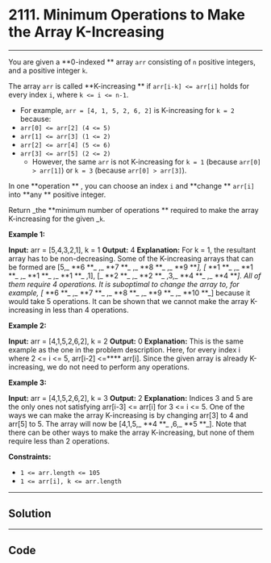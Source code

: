 # 2111. Minimum Operations to Make the Array K-Increasing

---

You are given a **0-indexed ** array `arr` consisting of `n` positive integers, and a positive integer `k`.

The array `arr` is called **K-increasing ** if `arr[i-k] <= arr[i]` holds for every index `i`, where `k <= i <= n-1`.

  * For example, `arr = [4, 1, 5, 2, 6, 2]` is K-increasing for `k = 2` because: 
* `arr[0] <= arr[2] (4 <= 5)`
* `arr[1] <= arr[3] (1 <= 2)`
* `arr[2] <= arr[4] (5 <= 6)`
* `arr[3] <= arr[5] (2 <= 2)`
  * However, the same `arr` is not K-increasing for `k = 1` (because `arr[0] > arr[1]`) or `k = 3` (because `arr[0] > arr[3]`).



In one **operation ** , you can choose an index `i` and **change ** `arr[i]` into **any ** positive integer.

Return _the **minimum number of operations ** required to make the array K-increasing for the given _`k`.

 

**Example 1:**


**Input:** arr = [5,4,3,2,1], k = 1
**Output:** 4
**Explanation:** For k = 1, the resultant array has to be non-decreasing.
Some of the K-increasing arrays that can be formed are [5,_ **6 **_ ,_ **7 **_ ,_ **8 **_ ,_ **9 **_], [_ **1 **_ ,_ **1 **_ ,_ **1 **_ ,_ **1 **_ ,1], [_ **2 **_ ,_ **2 **_ ,3,_ **4 **_ ,_ **4 **_]. All of them require 4 operations.
It is suboptimal to change the array to, for example, [_ **6 **_ ,_ **7 **_ ,_ **8 **_ ,_ **9 **_ ,_ **10 **_] because it would take 5 operations.
It can be shown that we cannot make the array K-increasing in less than 4 operations.


**Example 2:**


**Input:** arr = [4,1,5,2,6,2], k = 2
**Output:** 0
**Explanation:**
This is the same example as the one in the problem description.
Here, for every index i where 2 <= i <= 5, arr[i-2] <=**** arr[i].
Since the given array is already K-increasing, we do not need to perform any operations.

**Example 3:**


**Input:** arr = [4,1,5,2,6,2], k = 3
**Output:** 2
**Explanation:**
Indices 3 and 5 are the only ones not satisfying arr[i-3] <= arr[i] for 3 <= i <= 5.
One of the ways we can make the array K-increasing is by changing arr[3] to 4 and arr[5] to 5.
The array will now be [4,1,5,_ **4 **_ ,6,_ **5 **_].
Note that there can be other ways to make the array K-increasing, but none of them require less than 2 operations.


 

**Constraints:**

  * `1 <= arr.length <= 105`
  * `1 <= arr[i], k <= arr.length`

---

## Solution



---

## Code
```python


```